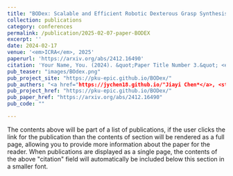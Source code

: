 ```yaml
---
title: "BODex: Scalable and Efficient Robotic Dexterous Grasp Synthesis Using Bilevel Optimization"
collection: publications
category: conferences
permalink: /publication/2025-02-07-paper-BODEX
excerpt: ''
date: 2024-02-17
venue: '<em>ICRA</em>, 2025'
paperurl: 'https://arxiv.org/abs/2412.16490'
citation: 'Your Name, You. (2024). &quot;Paper Title Number 3.&quot; <em>ICRA</em>, 2025.'
pub_teaser: "images/BOdex.png"
pub_project_site: "https://pku-epic.github.io/BODex/"
pub_authers: "<a href="https://jychen18.github.io/"Jiayi Chen*</a>, <strong>Yubin Ke</strong>*,<a href="https://hughw19.github.io/">He Wang†</a>"
pub_project_href: "https://pku-epic.github.io/BODex/"
pub_paper_href: "https://arxiv.org/abs/2412.16490"
pub_code: ""

---
```


The contents above will be part of a list of publications, if the user clicks the link for the publication than the contents of section will be rendered as a full page, allowing you to provide more information about the paper for the reader. When publications are displayed as a single page, the contents of the above "citation" field will automatically be included below this section in a smaller font.

